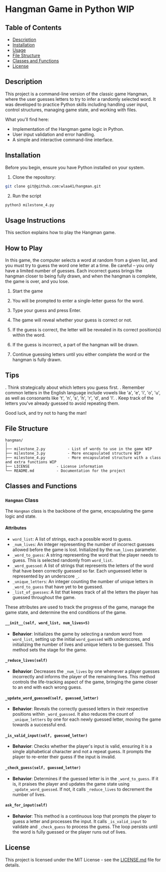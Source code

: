 # Hangman Game in Python WIP

## Table of Contents
- [Description](#description)
- [Installation](#installation)
- [Usage](#usage)
- [File Structure](#file)
- [Classes and Functions](#classes)
- [License](#license)

## Description
This project is a command-line version of the classic game Hangman, where the user guesses letters to try to infer a randomly selected word. It was developed to practice Python skills including handling user input, control structures, managing game state, and working with files.

What you'll find here:
- Implementation of the Hangman game logic in Python.
- User input validation and error handling.
- A simple and interactive command-line interface.

## Installation

Before you begin, ensure you have Python installed on your system.

1. Clone the repository:
```bash
git clone git@github.com:wlaa41/hangman.git
```
2. Run the script
```bash
python3 milestone_4.py
```


## Usage Instructions

This section explains how to play the Hangman game.

## How to Play

In this game, the computer selects a word at random from a given list, and you must try to guess the word one letter at a time. Be careful – you only have a limited number of guesses. Each incorrect guess brings the hangman closer to being fully drawn, and when the hangman is complete, the game is over, and you lose.

1. Start the game 

2. You will be prompted to enter a single-letter guess for the word.

3. Type your guess and press Enter.

4. The game will reveal whether your guess is correct or not.

5. If the guess is correct, the letter will be revealed in its correct position(s) within the word.
6. If the guess is incorrect, a part of the hangman will be drawn.
7. Continue guessing letters until you either complete the word or the hangman is fully drawn.

## Tips
. Think strategically about which letters you guess first.
. Remember common letters in the English language include vowels like 'a', 'e', 'i', 'o', 'u', as well as consonants like 't', 'n', 's', 'h', 'r', 'd', and 'l'.
. Keep track of the letters you've already guessed to avoid repeating them.

Good luck, and try not to hang the man!

## File Structure
```
hangman/
│
├── milestone_2.py          - List of words to use in the game WIP
├── milestone_3.py          - More encapsulated structure WIP
├── milestone_4.py          - More encapsulated structure with a class and extra functions WIP
├── LICENSE            - License information
└── README.md          - Documentation for the project
```

## Classes and Functions

### `Hangman` Class

The `Hangman` class is the backbone of the game, encapsulating the game logic and state.

#### Attributes

- `word_list`: A list of strings, each a possible word to guess.
- `_num_lives`: An integer representing the number of incorrect guesses allowed before the game is lost. Initialized by the `num_lives` parameter.
- `_word_to_guess`: A string representing the word that the player needs to guess. This is selected randomly from `word_list`.
- `_word_guessed`: A list of strings that represents the letters of the word that have been correctly guessed so far. Each unguessed letter is represented by an underscore `_`.
- `_unique_letters`: An integer counting the number of unique letters in `_word_to_guess` that have yet to be guessed.
- `_list_of_guesses`: A list that keeps track of all the letters the player has guessed throughout the game.

These attributes are used to track the progress of the game, manage the game state, and determine the end conditions of the game.


#### `__init__(self, word_list, num_lives=5)`
- **Behavior**: Initializes the game by selecting a random word from `word_list`, setting up the initial `word_guessed` with underscores, and initializing the number of lives and unique letters to be guessed. This method sets the stage for the game.

#### `_reduce_lives(self)`
- **Behavior**: Decreases the `_num_lives` by one whenever a player guesses incorrectly and informs the player of the remaining lives. This method controls the life-tracking aspect of the game, bringing the game closer to an end with each wrong guess.

#### `_update_word_guessed(self, guessed_letter)`
- **Behavior**: Reveals the correctly guessed letters in their respective positions within `_word_guessed`. It also reduces the count of `_unique_letters` by one for each newly guessed letter, moving the game towards a successful end.

#### `_is_valid_input(self, guessed_letter)`
- **Behavior**: Checks whether the player's input is valid, ensuring it is a single alphabetical character and not a repeat guess. It prompts the player to re-enter their guess if the input is invalid.

#### `_check_guess(self, guessed_letter)`
- **Behavior**: Determines if the guessed letter is in the `_word_to_guess`. If it is, it praises the player and updates the game state using `_update_word_guessed`. If not, it calls `_reduce_lives` to decrement the number of lives.

#### `ask_for_input(self)`
- **Behavior**: This method is a continuous loop that prompts the player to guess a letter and processes the input. It calls `_is_valid_input` to validate and `_check_guess` to process the guess. The loop persists until the word is fully guessed or the player runs out of lives.

## License

This project is licensed under the MIT License - see the [LICENSE.md](LICENSE) file for details.

